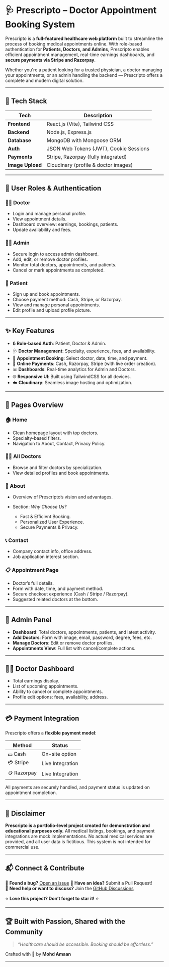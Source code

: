 # 🩺 Prescripto – Doctor Appointment Booking System

Prescripto is a **full-featured healthcare web platform** built to streamline the process of booking medical appointments online. With role-based authentication for **Patients, Doctors, and Admins**, Prescripto enables efficient appointment management, real-time earnings dashboards, and **secure payments via Stripe and Razorpay**.

Whether you're a patient looking for a trusted physician, a doctor managing your appointments, or an admin handling the backend — Prescripto offers a complete and modern digital solution.

---

## 🚀 Tech Stack

| Tech             | Description                            |
| ---------------- | -------------------------------------- |
| **Frontend**     | React.js (Vite), Tailwind CSS          |
| **Backend**      | Node.js, Express.js                    |
| **Database**     | MongoDB with Mongoose ORM              |
| **Auth**         | JSON Web Tokens (JWT), Cookie Sessions |
| **Payments**     | Stripe, Razorpay (fully integrated)    |
| **Image Upload** | Cloudinary (profile & doctor images)   |

---

## 🔐 User Roles & Authentication

### 👨‍⚕️ Doctor

* Login and manage personal profile.
* View appointment details.
* Dashboard overview: earnings, bookings, patients.
* Update availability and fees.

### 👩‍💼 Admin

* Secure login to access admin dashboard.
* Add, edit, or remove doctor profiles.
* Monitor total doctors, appointments, and patients.
* Cancel or mark appointments as completed.

### 👤 Patient

* Sign up and book appointments.
* Choose payment method: Cash, Stripe, or Razorpay.
* View and manage personal appointments.
* Edit profile and upload profile picture.

---

## ✨ Key Features

* 🔒 **Role-based Auth**: Patient, Doctor & Admin.
* 🩺 **Doctor Management**: Specialty, experience, fees, and availability.
* 📅 **Appointment Booking**: Select doctor, date, time, and payment.
* 💸 **Online Payments**: Cash, Razorpay, Stripe (with live order creation).
* 📊 **Dashboards**: Real-time analytics for Admin and Doctors.
* 🌐 **Responsive UI**: Built using TailwindCSS for all devices.
* ☁️ **Cloudinary**: Seamless image hosting and optimization.

---

## 📍 Pages Overview

### 🏠 Home

* Clean homepage layout with top doctors.
* Specialty-based filters.
* Navigation to About, Contact, Privacy Policy.

### 👨‍⚕️ All Doctors

* Browse and filter doctors by specialization.
* View detailed profiles and book appointments.

### 📄 About

* Overview of Prescripto’s vision and advantages.
* Section: *Why Choose Us?*

  * Fast & Efficient Booking.
  * Personalized User Experience.
  * Secure Payments & Privacy.

### 📞 Contact

* Company contact info, office address.
* Job application interest section.

### 📋 Appointment Page

* Doctor’s full details.
* Form with date, time, and payment method.
* Secure checkout experience (Cash / Stripe / Razorpay).
* Suggested related doctors at the bottom.

---

## 🔐 Admin Panel

* **Dashboard**: Total doctors, appointments, patients, and latest activity.
* **Add Doctors**: Form with image, email, password, degree, fees, etc.
* **Manage Doctors**: Edit or remove doctor profiles.
* **Appointments View**: Full list with cancel/complete actions.

---

## 🧑‍⚕️ Doctor Dashboard

* Total earnings display.
* List of upcoming appointments.
* Ability to cancel or complete appointments.
* Profile edit options: fees, availability, address.

---

## 💳 Payment Integration

Prescripto offers a **flexible payment model**:

| Method      | Status           |
| ----------- | ---------------- |
| 💵 Cash     | On-site option   |
| 💳 Stripe   | Live Integration |
| 🪙 Razorpay | Live Integration |

All payments are securely handled, and payment status is updated on appointment completion.

---

## 📝 Disclaimer

**Prescripto is a portfolio-level project created for demonstration and educational purposes only.**
All medical listings, bookings, and payment integrations are mock implementations. No actual medical services are provided, and all user data is fictitious. This system is not intended for commercial use.

---

## 📬 Connect & Contribute

🔹 **Found a bug?** [Open an issue](https://github.com/mohd-amaan1/Prescripto/issues)
🔹 **Have an idea?** Submit a Pull Request!  
🔹 **Need help or want to discuss?** Join the [GitHub Discussions](#)  

⭐ **Love this project? Don’t forget to star it!** ⭐

---

## 🏆 Built with Passion, Shared with the Community

> *“Healthcare should be accessible. Booking should be effortless.”*

Crafted with 💙 by **Mohd Amaan**

---


